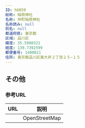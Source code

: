 ```yaml
---
ID: h6059
総称: 稲荷神社
名称: 仲町稲荷神社
名称読み: null
別名: null
都道府県: 東京都
区域: 品川区
緯度: 35.5980321
経度: 139.7392599
郵便番号: 1400011
住所: 東京都品川区東大井２丁目２５−１５
---
```


## その他

### 参考URL

| URL | 説明          |
| --- | ------------- |
|     | OpenStreetMap |
